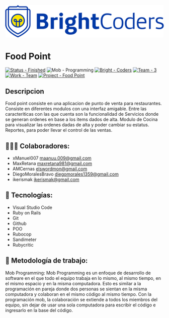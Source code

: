 ![BrightCoders Logo](img/logo.png)

# Food Point


[![Status - Finished](https://img.shields.io/badge/Status-InProgress-2ea44f?style=for-the-badge)](https://) ![Mob - Programming](https://img.shields.io/badge/Mob-Programming-blue?style=for-the-badge) [![Bright - Coders](https://img.shields.io/badge/Bright-Coders-blue?style=for-the-badge)](https://) [![Team - 3](https://img.shields.io/badge/Team-1-ff69b4?style=for-the-badge)](https://) [![Work - Team](https://img.shields.io/badge/Work-Team-important?style=for-the-badge)](https://) [![Project - Food Point](https://img.shields.io/badge/Project-FoodPoint-9cf?style=for-the-badge)](https://)



## Descripcion

Food point consiste en una aplicacion de punto de venta para restaurantes. Consiste en diferentes modulos con una interfaz amigable. Entre las caracteriticas con las que cuenta son la funcionalidad de Servicios donde se generan ordenes en base a los items dados de alta. Modulo de Cocina para visualizar las ordenes dadas de alta y poder cambiar su estatus. Reportes, para poder llevar el control de las ventas.

## 🧑🏼‍🏭 Colaboradores:

- xManuel007 <maanuu.009@gmail.com>
- MaxRetana <maxretana981@gmail.com>
- AMCernas <elswordmon@gmail.com>
- DiegoMoralesBravo <diegomorales1359@gmail.com>
- ikerismak <ikerismak@gmail.com>

## :iphone: Tecnologías:
- Visual Studio Code
- Ruby on Rails
- Git
- Github
- POO
- Rubocop
- Sandimeter
- Rubycritic

## :mag_right: Metodología de trabajo:
Mob Programming:
Mob Programming es un enfoque de desarrollo de software en el que todo el equipo trabaja en lo mismo, al mismo tiempo, en el mismo espacio y en la misma computadora. Esto es similar a la programación en pareja donde dos personas se sientan en la misma computadora y colaboran en el mismo código al mismo tiempo. Con la programación mob, la colaboración se extiende a todos los miembros del equipo, sin dejar de usar una sola computadora para escribir el código e ingresarlo en la base del código.
